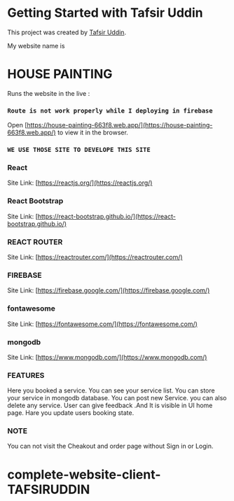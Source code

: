 # Getting Started with Tafsir Uddin

This project was created by [Tafsir Uddin](https://www.facebook.com/profile.php?id=100008669771700).

My website name is
# HOUSE PAINTING

Runs the website in the live :
### `Route is not work properly while I deploying in firebase`
Open [https://house-painting-663f8.web.app/](https://house-painting-663f8.web.app/) to view it in the browser.




### `WE USE THOSE SITE TO DEVELOPE THIS SITE `


### React

Site Link: [https://reactjs.org/](https://reactjs.org/)

### React Bootstrap

Site Link: [https://react-bootstrap.github.io/](https://react-bootstrap.github.io/)

### REACT ROUTER

Site Link: [https://reactrouter.com/](https://reactrouter.com/)

### FIREBASE

Site Link: [https://firebase.google.com/](https://firebase.google.com/)
### fontawesome

Site Link: [https://fontawesome.com/](https://fontawesome.com/)
### mongodb

Site Link: [https://www.mongodb.com/](https://www.mongodb.com/)


### FEATURES

Here you booked a service. You can see your service list. You can store your service in mongodb database. You can post new Service. you can also delete any service.
User can give feedback .And It is visible in UI home page. 
Hare you update users booking state.

### NOTE
You can not visit the Cheakout and order page without Sign in or Login.








# complete-website-client-TAFSIRUDDIN
